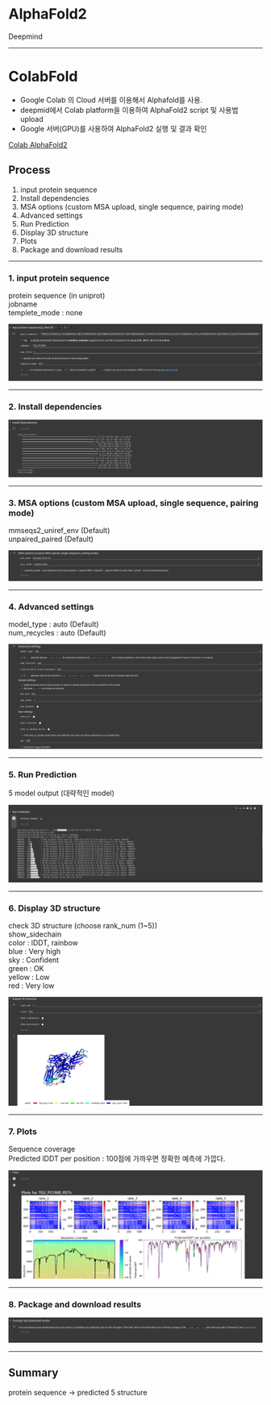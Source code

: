 # AlphaFold2
Deepmind


---


# ColabFold

- Google Colab 의 Cloud 서버를 이용해서 Alphafold를 사용.
- deepmid에서 Colab platform을 이용하여 AlphaFold2 script 및 사용법 upload
- Google 서버(GPU)를 사용하여 AlphaFold2 실행 및 결과 확인

[Colab AlphaFold2](https://colab.research.google.com/github/sokrypton/ColabFold/blob/main/AlphaFold2.ipynb#scrollTo=kOblAo-xetgx)


## Process
1. input protein sequence
2. Install dependencies
3. MSA options (custom MSA upload, single sequence, pairing mode)
4. Advanced settings
5. Run Prediction
6. Display 3D structure 
7. Plots
8. Package and download results


---

### 1. input protein sequence
protein sequence (in uniprot)  
jobname  
templete_mode : none  

![jpg](./IMG/Input_protein_sequence.png)

---

### 2. Install dependencies

![jpg](./IMG/Install%20dependencies.png)

---

### 3. MSA options (custom MSA upload, single sequence, pairing mode)
mmseqs2_uniref_env (Default)  
unpaired_paired (Default)  

![jpg](./IMG/MSA_options.png)

---
### 4. Advanced settings
model_type : auto (Default)  
num_recycles : auto (Default)  

![jpg](./IMG/Advances_setting.png)

---

### 5. Run Prediction
5 model output (대략적인 model)

![jpg](./IMG/Run_Prediction.png)

---

### 6. Display 3D structure
check 3D structure (choose rank_num (1~5))  
show_sidechain  
color : lDDT, rainbow  
blue : Very high  
sky : Confident  
green : OK  
yellow : Low  
red : Very low

![jpg](./IMG/Display_3D_structure.png)

---

### 7. Plots
Sequence coverage  
Predicted lDDT per position : 100점에 가까우면 정확한 예측에 가깝다.  

![jpg](./IMG/Plot.png)

---

### 8. Package and download results

![jpg](./IMG/download.png)

---

## Summary
protein sequence -> predicted 5 structure 
